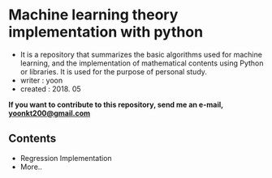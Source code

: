 # Machine learning theory implementation with python
- It is a repository that summarizes the basic algorithms used for machine learning, and the implementation of mathematical contents using Python or libraries. It is used for the purpose of personal study.
- writer : yoon
- created : 2018. 05

**If you want to contribute to this repository, send me an e-mail, yoonkt200@gmail.com**

## Contents
- Regression Implementation
- More..
